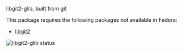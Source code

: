 libgit2-glib, built from git

This package requires the following packages not available in Fedora:

* [libgit2](../libgit2)

![libgit2-glib status](https://copr.fedorainfracloud.org/coprs/g/weldr/bdcs-haskell-deps/package/libgit2-glib/status_image/last_build.png)

